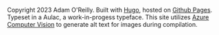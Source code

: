 Copyright 2023 Adam O'Reilly. Built with [Hugo](https://gohugo.io/), hosted on [Github Pages](https://pages.github.com/). Typeset in a Aulac, a work-in-progess typeface. This site utilizes [Azure Computer Vision](https://portal.vision.cognitive.azure.com/) to generate alt text for images during compilation.